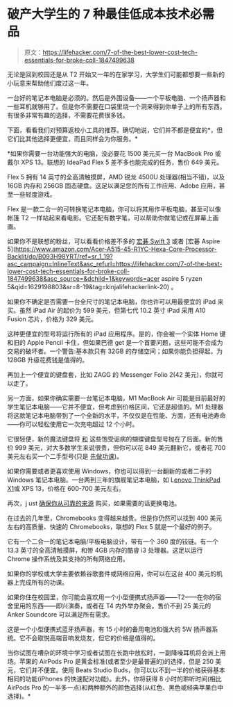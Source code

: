 # 破产大学生的 7 种最佳低成本技术必需品

> 原文：<https://lifehacker.com/7-of-the-best-lower-cost-tech-essentials-for-broke-coll-1847499638>

无论是回到校园还是从 T2 开始又一年的在家学习，大学生们可能都想要一些新的小玩意来帮助他们度过这一年。

一台好的笔记本电脑是必须的。然后是外围设备——一个平板电脑、一个扬声器和一些耳机就够用了。但是你不需要在口袋里烧一个洞来得到你单子上的所有东西。有很多非常有趣的选择，不需要花费很多钱。

下面，看看我们对预算返校小工具的推荐。确切地说，它们并不都是便宜的*，但它们比其他选择更便宜，而且同样会为你服务。*

 *如果你需要一台功能强大的电脑，没必要花 1500 美元买一台 MacBook Pro 或戴尔 XPS 13。联想的 IdeaPad Flex 5 差不多也能完成的任务，售价 649 美元。

Flex 5 拥有 14 英寸的全高清触摸屏，AMD 锐龙 4500U 处理器(相当不错)，以及 16GB 内存和 256GB 固态硬盘。这足以满足您的所有工作应用、Adobe 应用，甚至一些轻度游戏。

Flex 是一款二合一的可转换笔记本电脑，你可以将其用作平板电脑，甚至可以像帐篷 T2 一样站起来看电影。它还配有数字笔，可以帮助你做笔记或在屏幕上画画。

如果你不是联想的粉丝，可以看看价格差不多的 [宏碁 Swift 3](https://www.amazon.com/Acer-Ultra-Thin-Fingerprint-Back-lit-Accessories/dp/B091F765YF?asc_campaign=InlineText&asc_refurl=https://lifehacker.com/7-of-the-best-lower-cost-tech-essentials-for-broke-coll-1847499638&asc_source=&tag=kinjalifehackerlink-20) 或者 [宏碁 Aspire 5](https://www.amazon.com/Acer-A515-45-R1YC-Hexa-Core-Processor-Backlit/dp/B093H98YRT/ref=sr_1_19?asc_campaign=InlineText&asc_refurl=https://lifehacker.com/7-of-the-best-lower-cost-tech-essentials-for-broke-coll-1847499638&asc_source=&dchild=1&keywords=acer aspire 5 ryzen 5&qid=1629198803&sr=8-19&tag=kinjalifehackerlink-20) 。

如果你不确定是否需要一台全尺寸的笔记本电脑，你也许可以用最便宜的 iPad 来买。虽然 iPad Air 的起价为 599 美元，但第七代 10.2 英寸 iPad 采用 A10 Fusion 芯片，价格为 329 美元。

这种更便宜的型号将运行所有的 iPad 应用程序。是的，你会被一个实体 Home 键和旧的 Apple Pencil 卡住，但如果巴德 get 是一个首要问题，这些可能不会成为交易的破坏者。一个警告:基本款只有 32GB 的存储空间；如果你能负担得起，为 128GB 升级花费钱是值得的。

再加上一个便宜的键盘套，比如 ZAGG 的 Messenger Folio 2(42 美元)，你就可以走了。

另一方面，如果你确实需要一台笔记本电脑，M1 MacBook Air 可能是目前最好的学生笔记本电脑——它并不便宜，但考虑到价格区间，它还是超值的。M1 处理器将这款笔记本电脑带到了一个全新的水平，不仅仅是在性能、方面，还有电池寿命——你可以轻松使用它一次充电超过 12 个小时。

它很轻便，新的魔法键盘将 [和](https://lifehacker.com/how-to-fix-sticky-keys-and-double-presses-on-your-macbo-1847428716) 这些饱受诟病的蝴蝶键盘型号抛在了后面。新的售价 999 美元，对大多数学生来说很贵，但你可以花 849 美元翻新它，或者花 700 美元左右买一个二手型号(只是 [先做功课](https://lifehacker.com/the-dos-and-donts-of-buying-a-refurbished-laptop-1847317444))。

如果你需要或者更喜欢使用 Windows，你也可以得到一台翻新的或者二手的 Windows 笔记本电脑。一台两到三年的旗舰笔记本电脑，如 L[enovo ThinkPad X1](https://www.backmarket.com/tested-and-certified-used-lenovo-thinkpad-x1-carbon-14-inch-core-i7-7500u-16-gb-ssd-512-gb/330972.html#l=12)或 XPS 13，价格在 600-700 美元左右。

再次，j ust [确保你从可靠的来源](https://lifehacker.com/the-dos-and-donts-of-buying-a-refurbished-laptop-1847317444) 购买，如果需要的话更换电池。

在过去的几年里，Chromebooks 变得越来越贵。但是你仍然可以找到 400 美元左右的高质量、快速的 Chromebooks，联想的 Flex 5 就是一个最好的例子。

它有一个二合一的笔记本电脑/平板电脑设计，带有一个 360 度的铰链。有一个 13.3 英寸的全高清触摸屏，和带 4GB 内存的酷睿 i3 处理器。这足以运行 Chrome 操作系统及其支持的所有网络应用。

如果你的学校或大学主要依赖谷歌套件或网络应用，你可以在这台 400 美元的机器上完成所有的功课。

如果你住在校园里，你可能会喜欢用一个小型便携式扬声器——T2——在你的宿舍里用的东西——即兴演奏，或者在 T4 内外举办聚会。售价不到 25 美元的 Anker Soundcore 可以满足所有需求。

这是一个小型便携式蓝牙扬声器，有 15 小时的备用电池和强大的 5W 扬声器系统。它不会取悦高端音响发烧友，但它的价格是值得的。

当你试图在嘈杂的环境中学习或者试图在长跑中放松时，一副降噪耳机将会派上用场。苹果的 AirPods Pro 是黄金标准(或者至少是最普遍的)的选择，但是 250 美元，它们并不便宜。使用 Beats Studio Buds，你可以以不到一半的价格获得基本相同的功能(iPhones 的快速配对功能)。此外，你将获得 8 小时的聆听时间(相比 AirPods Pro 的一半多一点)和两种额外的颜色选择(从红色、黑色或经典苹果白中选择)。*